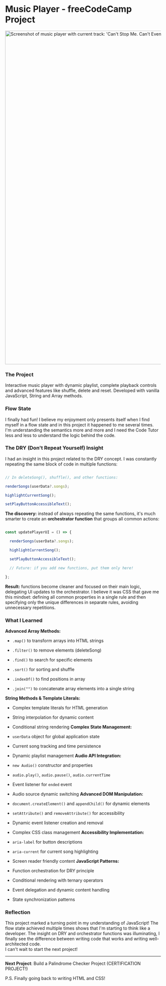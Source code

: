 # Music Player - freeCodeCamp Project

<img width="824" height="1079" alt="Screenshot of music player with current track: 'Can't Stop Me. Can't Even Slow Me Down.' by Quincy Larson" src="https://github.com/user-attachments/assets/679842e3-4816-40c6-8163-d2739784577f" />

### The Project

Interactive music player with dynamic playlist, complete playback controls and advanced features like shuffle, delete and reset. Developed with vanilla JavaScript, String and Array methods.
### Flow State

I finally had fun!
I believe my enjoyment only presents itself when I find myself in a flow state and in this project it happened to me several times. I'm understanding the semantics more and more and I need the Code Tutor less and less to understand the logic behind the code.
### The DRY (Don't Repeat Yourself) Insight

I had an insight in this project related to the DRY concept. I was constantly repeating the same block of code in multiple functions:
```javascript

// In deleteSong(), shuffle(), and other functions:

renderSongs(userData?.songs);

highlightCurrentSong();

setPlayButtonAccessibleText();

```
**The discovery:** instead of always repeating the same functions, it's much smarter to create an **orchestrator function** that groups all common actions:
```javascript

const updatePlayerUI = () => {

  renderSongs(userData?.songs);

  highlightCurrentSong();

  setPlayButtonAccessibleText();

  // Future: if you add new functions, put them only here!

};

```
**Result:** functions become cleaner and focused on their main logic, delegating UI updates to the orchestrator.
I believe it was CSS that gave me this mindset: defining all common properties in a single rule and then specifying only the unique differences in separate rules, avoiding unnecessary repetitions.
### What I Learned

**Advanced Array Methods:**
- `.map()` to transform arrays into HTML strings

- `.filter()` to remove elements (deleteSong)

- `.find()` to search for specific elements

- `.sort()` for sorting and shuffle

- `.indexOf()` to find positions in array

- `.join("")` to concatenate array elements into a single string

**String Methods & Template Literals:**
- Complex template literals for HTML generation

- String interpolation for dynamic content

- Conditional string rendering
**Complex State Management:**
- `userData` object for global application state

- Current song tracking and time persistence

- Dynamic playlist management
**Audio API Integration:**
- `new Audio()` constructor and properties

- `audio.play()`, `audio.pause()`, `audio.currentTime`

- Event listener for `ended` event

- Audio source dynamic switching
**Advanced DOM Manipulation:**
- `document.createElement()` and `appendChild()` for dynamic elements

- `setAttribute()` and `removeAttribute()` for accessibility

- Dynamic event listener creation and removal

- Complex CSS class management
**Accessibility Implementation:**
- `aria-label` for button descriptions

- `aria-current` for current song highlighting

- Screen reader friendly content
**JavaScript Patterns:**
- Function orchestration for DRY principle

- Conditional rendering with ternary operators

- Event delegation and dynamic content handling

- State synchronization patterns
### Reflection

This project marked a turning point in my understanding of JavaScript!
The flow state achieved multiple times shows that I'm starting to think like a developer.
The insight on DRY and orchestrator functions was illuminating, I finally see the difference between writing code that works and writing well-architected code. <br>
I can't wait to start the next project!
***
**Next Project**: Build a Palindrome Checker Project (CERTIFICATION PROJECT!)

P.S. Finally going back to writing HTML and CSS!
